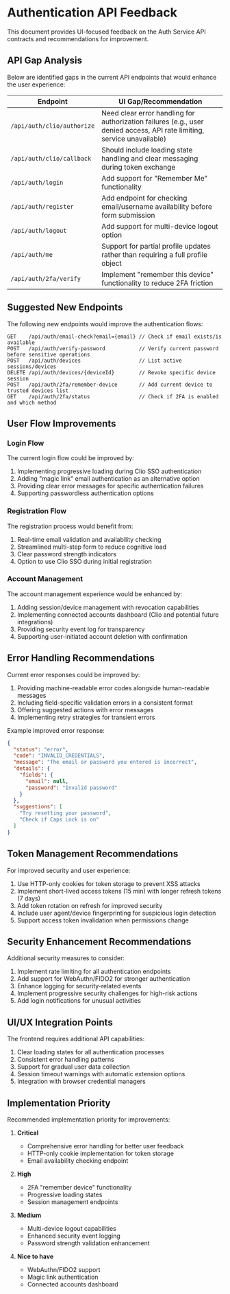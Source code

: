 # Authentication API Feedback

This document provides UI-focused feedback on the Auth Service API contracts and recommendations for improvement.

## API Gap Analysis

Below are identified gaps in the current API endpoints that would enhance the user experience:

| Endpoint | UI Gap/Recommendation |
|----------|------------------------|
| `/api/auth/clio/authorize` | Need clear error handling for authorization failures (e.g., user denied access, API rate limiting, service unavailable) |
| `/api/auth/clio/callback` | Should include loading state handling and clear messaging during token exchange |
| `/api/auth/login` | Add support for "Remember Me" functionality |
| `/api/auth/register` | Add endpoint for checking email/username availability before form submission |
| `/api/auth/logout` | Add support for multi-device logout option |
| `/api/auth/me` | Support for partial profile updates rather than requiring a full profile object |
| `/api/auth/2fa/verify` | Implement "remember this device" functionality to reduce 2FA friction |

## Suggested New Endpoints

The following new endpoints would improve the authentication flows:

```
GET    /api/auth/email-check?email={email} // Check if email exists/is available
POST   /api/auth/verify-password           // Verify current password before sensitive operations
POST   /api/auth/devices                   // List active sessions/devices
DELETE /api/auth/devices/{deviceId}        // Revoke specific device session
POST   /api/auth/2fa/remember-device       // Add current device to trusted devices list
GET    /api/auth/2fa/status                // Check if 2FA is enabled and which method
```

## User Flow Improvements

### Login Flow

The current login flow could be improved by:

1. Implementing progressive loading during Clio SSO authentication
2. Adding "magic link" email authentication as an alternative option
3. Providing clear error messages for specific authentication failures
4. Supporting passwordless authentication options

### Registration Flow

The registration process would benefit from:

1. Real-time email validation and availability checking
2. Streamlined multi-step form to reduce cognitive load
3. Clear password strength indicators
4. Option to use Clio SSO during initial registration

### Account Management

The account management experience would be enhanced by:

1. Adding session/device management with revocation capabilities
2. Implementing connected accounts dashboard (Clio and potential future integrations)
3. Providing security event log for transparency
4. Supporting user-initiated account deletion with confirmation

## Error Handling Recommendations

Current error responses could be improved by:

1. Providing machine-readable error codes alongside human-readable messages
2. Including field-specific validation errors in a consistent format
3. Offering suggested actions with error messages
4. Implementing retry strategies for transient errors

Example improved error response:

```json
{
  "status": "error",
  "code": "INVALID_CREDENTIALS",
  "message": "The email or password you entered is incorrect",
  "details": {
    "fields": {
      "email": null,
      "password": "Invalid password"
    }
  },
  "suggestions": [
    "Try resetting your password",
    "Check if Caps Lock is on"
  ]
}
```

## Token Management Recommendations

For improved security and user experience:

1. Use HTTP-only cookies for token storage to prevent XSS attacks
2. Implement short-lived access tokens (15 min) with longer refresh tokens (7 days)
3. Add token rotation on refresh for improved security
4. Include user agent/device fingerprinting for suspicious login detection
5. Support access token invalidation when permissions change

## Security Enhancement Recommendations

Additional security measures to consider:

1. Implement rate limiting for all authentication endpoints
2. Add support for WebAuthn/FIDO2 for stronger authentication
3. Enhance logging for security-related events
4. Implement progressive security challenges for high-risk actions
5. Add login notifications for unusual activities

## UI/UX Integration Points

The frontend requires additional API capabilities:

1. Clear loading states for all authentication processes
2. Consistent error handling patterns
3. Support for gradual user data collection
4. Session timeout warnings with automatic extension options
5. Integration with browser credential managers

## Implementation Priority

Recommended implementation priority for improvements:

1. **Critical**
   - Comprehensive error handling for better user feedback
   - HTTP-only cookie implementation for token storage
   - Email availability checking endpoint

2. **High**
   - 2FA "remember device" functionality
   - Progressive loading states
   - Session management endpoints

3. **Medium**
   - Multi-device logout capabilities
   - Enhanced security event logging
   - Password strength validation enhancement

4. **Nice to have**
   - WebAuthn/FIDO2 support
   - Magic link authentication
   - Connected accounts dashboard 